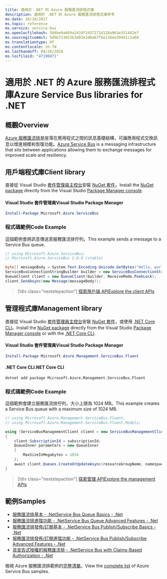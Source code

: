```yaml
---
title: 適用於 .NET 的 Azure 服務匯流排程式庫
description: 適用於 .NET 的 Azure 服務匯流排程式庫參考
ms.date: 10/19/2017
ms.topic: reference
ms.service: service-bus
ms.openlocfilehash: 506be9a669a2418f2437271d128a963e351442e7
ms.sourcegitcommit: 5d9b713653b3d03e1d0a67f6e126ee399d1c2a60
ms.translationtype: HT
ms.contentlocale: zh-TW
ms.lasthandoff: 09/26/2018
ms.locfileid: "47190871"
---
```

# <a name="azure-service-bus-libraries-for-net"></a><span data-ttu-id="7bf11-103">適用於 .NET 的 Azure 服務匯流排程式庫</span><span class="sxs-lookup"><span data-stu-id="7bf11-103">Azure Service Bus libraries for .NET</span></span>

## <a name="overview"></a><span data-ttu-id="7bf11-104">概觀</span><span class="sxs-lookup"><span data-stu-id="7bf11-104">Overview</span></span>

<span data-ttu-id="7bf11-105">[Azure 服務匯流排](https://docs.microsoft.com/azure/service-bus-messaging/service-bus-messaging-overview)是座落在應用程式之間的訊息基礎結構，可讓應用程式交換訊息以增進規模和恢復功能。</span><span class="sxs-lookup"><span data-stu-id="7bf11-105">[Azure Service Bus](https://docs.microsoft.com/azure/service-bus-messaging/service-bus-messaging-overview) is a messaging infrastructure that sits between applications allowing them to exchange messages for improved scale and resiliency.</span></span>

## <a name="client-library"></a><span data-ttu-id="7bf11-106">用戶端程式庫</span><span class="sxs-lookup"><span data-stu-id="7bf11-106">Client library</span></span>

<span data-ttu-id="7bf11-107">直接從 Visual Studio [套件管理員主控台][PackageManager]安裝 [NuGet 套件](https://www.nuget.org/packages/Microsoft.Azure.ServiceBus)。</span><span class="sxs-lookup"><span data-stu-id="7bf11-107">Install the [NuGet package](https://www.nuget.org/packages/Microsoft.Azure.ServiceBus) directly from the Visual Studio [Package Manager console][PackageManager].</span></span>

#### <a name="visual-studio-package-manager"></a><span data-ttu-id="7bf11-108">Visual Studio 套件管理員</span><span class="sxs-lookup"><span data-stu-id="7bf11-108">Visual Studio Package Manager</span></span>

```powershell
Install-Package Microsoft.Azure.ServiceBus
```

### <a name="code-example"></a><span data-ttu-id="7bf11-109">程式碼範例</span><span class="sxs-lookup"><span data-stu-id="7bf11-109">Code Example</span></span>

<span data-ttu-id="7bf11-110">這個範例會將訊息傳送至服務匯流排佇列。</span><span class="sxs-lookup"><span data-stu-id="7bf11-110">This example sends a message to a Service Bus queue.</span></span>

```csharp
// using Microsoft.Azure.ServiceBus;
// Microsoft.Azure.ServiceBus 2.0.0 (stable)

byte[] messageBody = System.Text.Encoding.Unicode.GetBytes("Hello, world!");
ServiceBusConnectionStringBuilder builder = new ServiceBusConnectionStringBuilder(connectionString);
QueueClient client = new QueueClient(builder, ReceiveMode.PeekLock);
client.SendAsync(new Message(messageBody));
```

> [!div class="nextstepaction"]
> [<span data-ttu-id="7bf11-111">探索用戶端 API</span><span class="sxs-lookup"><span data-stu-id="7bf11-111">Explore the client APIs</span></span>](/dotnet/api/overview/azure/servicebus/client)


## <a name="management-library"></a><span data-ttu-id="7bf11-112">管理程式庫</span><span class="sxs-lookup"><span data-stu-id="7bf11-112">Management library</span></span>

<span data-ttu-id="7bf11-113">直接從 Visual Studio [套件管理員主控台][PackageManager]安裝 [NuGet 套件](https://www.nuget.org/packages/Microsoft.Azure.Management.ServiceBus.Fluent)，或使用 [.NET Core CLI][DotNetCLI]。</span><span class="sxs-lookup"><span data-stu-id="7bf11-113">Install the [NuGet package](https://www.nuget.org/packages/Microsoft.Azure.Management.ServiceBus.Fluent) directly from the Visual Studio [Package Manager console][PackageManager] or with the [.NET Core CLI][DotNetCLI].</span></span>

#### <a name="visual-studio-package-manager"></a><span data-ttu-id="7bf11-114">Visual Studio 套件管理員</span><span class="sxs-lookup"><span data-stu-id="7bf11-114">Visual Studio Package Manager</span></span>

```powershell
Install-Package Microsoft.Azure.Management.ServiceBus.Fluent
```

#### <a name="net-core-cli"></a><span data-ttu-id="7bf11-115">.NET Core CLI</span><span class="sxs-lookup"><span data-stu-id="7bf11-115">.NET Core CLI</span></span>

```bash
dotnet add package Microsoft.Azure.Management.ServiceBus.Fluent
```

### <a name="code-example"></a><span data-ttu-id="7bf11-116">程式碼範例</span><span class="sxs-lookup"><span data-stu-id="7bf11-116">Code Example</span></span>

<span data-ttu-id="7bf11-117">這個範例會建立服務匯流排佇列，大小上限為 1024 MB。</span><span class="sxs-lookup"><span data-stu-id="7bf11-117">This example creates a Service Bus queue with a maximum size of 1024 MB.</span></span>

```csharp
// using Microsoft.Azure.Management.ServiceBus.Fluent;
// using Microsoft.Azure.Management.ServiceBus.Fluent.Models;

using (ServiceBusManagementClient client = new ServiceBusManagementClient(credentials))
{
    client.SubscriptionId = subscriptionId;
    QueueInner parameters = new QueueInner
    {
        MaxSizeInMegabytes = 1024
    };
    await client.Queues.CreateOrUpdateAsync(resourceGroupName, namespaceName, queueName, parameters);
}
```

> [!div class="nextstepaction"]
> [<span data-ttu-id="7bf11-118">探索管理 API</span><span class="sxs-lookup"><span data-stu-id="7bf11-118">Explore the management APIs</span></span>](/dotnet/api/overview/azure/servicebus/management)

## <a name="samples"></a><span data-ttu-id="7bf11-119">範例</span><span class="sxs-lookup"><span data-stu-id="7bf11-119">Samples</span></span>

- [<span data-ttu-id="7bf11-120">服務匯流排基本 - .Net</span><span class="sxs-lookup"><span data-stu-id="7bf11-120">Service Bus Queue Basics - .Net</span></span>](https://azure.microsoft.com/resources/samples/service-bus-dotnet-manage-queue-with-basic-features/)
- [<span data-ttu-id="7bf11-121">服務匯流排進階功能 - .Net</span><span class="sxs-lookup"><span data-stu-id="7bf11-121">Service Bus Queue Advanced Features - .Net</span></span>](https://azure.microsoft.com/resources/samples/service-bus-dotnet-manage-queue-with-advanced-features/)
- [<span data-ttu-id="7bf11-122">服務匯流排發佈/訂閱基本 - .Net</span><span class="sxs-lookup"><span data-stu-id="7bf11-122">Service Bus Publish/Subscribe Basics - .Net</span></span>](https://azure.microsoft.com/resources/samples/service-bus-dotnet-manage-publish-subscribe-with-basic-features/)
- [<span data-ttu-id="7bf11-123">服務匯流排發佈/訂閱進階功能 - .Net</span><span class="sxs-lookup"><span data-stu-id="7bf11-123">Service Bus Publish/Subscribe Advanced Features - .Net</span></span>](https://azure.microsoft.com/resources/samples/service-bus-dotnet-manage-publish-subscribe-with-advanced-features/)
- [<span data-ttu-id="7bf11-124">具宣告式授權的服務匯流排 - .Net</span><span class="sxs-lookup"><span data-stu-id="7bf11-124">Service Bus with Claims-Based Authorization - .Net</span></span>](https://azure.microsoft.com/resources/samples/service-bus-dotnet-manage-with-claims-based-authorization/)

<span data-ttu-id="7bf11-125">檢視 Azure 服務匯流排範例的[完整清單](https://azure.microsoft.com/resources/samples/?term=service+bus)。</span><span class="sxs-lookup"><span data-stu-id="7bf11-125">View the [complete list](https://azure.microsoft.com/resources/samples/?term=service+bus) of Azure Service Bus samples.</span></span>


[PackageManager]: https://docs.microsoft.com/nuget/tools/package-manager-console
[DotNetCLI]: https://docs.microsoft.com/dotnet/core/tools/dotnet-add-package
